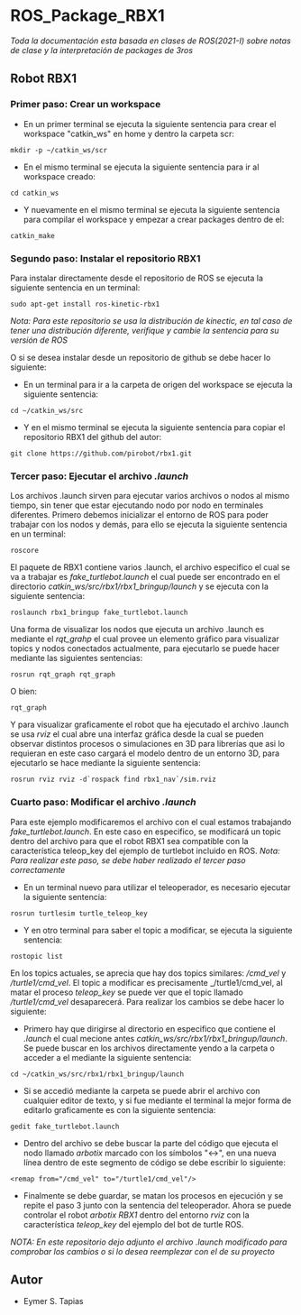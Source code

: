 # ROS_Package_RBX1

_Toda la documentación esta basada en clases de ROS(2021-I) sobre notas de clase y la interpretación de packages de 3ros_

## Robot RBX1 

### Primer paso: Crear un workspace

* En un primer terminal se ejecuta la siguiente sentencia para crear el workspace "catkin_ws" en home y dentro la carpeta scr:
```
mkdir -p ~/catkin_ws/scr
```

* En el mismo terminal se ejecuta la siguiente sentencia para ir al workspace creado: 
```
cd catkin_ws
```

* Y nuevamente en el mismo terminal se ejecuta la siguiente sentencia para compilar el workspace y empezar a crear packages dentro de el: 
```
catkin_make
```

### Segundo paso: Instalar el repositorio RBX1

Para instalar directamente desde el repositorio de ROS se ejecuta la siguiente sentencia en un terminal:
```
sudo apt-get install ros-kinetic-rbx1
```
_Nota: Para este repositorio se usa la distribución de kinectic, en tal caso de tener una distribución diferente, verifique y cambie la sentencia para su versión de ROS_   

O si se desea instalar desde un repositorio de github se debe hacer lo siguiente:

* En un terminal para ir a la carpeta de origen del workspace se ejecuta la siguiente sentencia:
```
cd ~/catkin_ws/src
```

* Y en el mismo terminal se ejecuta la siguiente sentencia para copiar el repositorio RBX1 del github del autor: 
```
git clone https://github.com/pirobot/rbx1.git
```
### Tercer paso: Ejecutar el archivo _.launch_
Los archivos .launch sirven para ejecutar varios archivos o nodos al mismo tiempo, sin tener que estar ejecutando nodo por nodo en terminales diferentes. Primero debemos inicializar el entorno de ROS para poder trabajar con los nodos y demás, para ello se ejecuta la siguiente sentencia en un terminal:
```
roscore
```
El paquete de RBX1 contiene varios .launch, el archivo especifico el cual se va a trabajar es _fake_turtlebot.launch_ el cual puede ser encontrado en el directorio _catkin_ws/src/rbx1/rbx1_bringup/launch_ y se ejecuta con la siguiente sentencia:
```
roslaunch rbx1_bringup fake_turtlebot.launch
```
Una forma de visualizar los nodos que ejecuta un archivo .launch es mediante el _rqt_grahp_ el cual provee un elemento gráfico para visualizar topics y nodos conectados actualmente, para ejecutarlo se puede hacer mediante las siguientes sentencias:
```
rosrun rqt_graph rqt_graph
```
O bien:
```
rqt_graph
```
Y para visualizar graficamente el robot que ha ejecutado el archivo .launch se usa _rviz_ el cual abre una interfaz gráfica desde la cual se pueden observar distintos procesos o simulaciones en 3D para librerías que asi lo requieran en este caso cargará el modelo dentro de un entorno 3D, para ejecutarlo se hace mediante la siguiente sentencia:
```
rosrun rviz rviz -d`rospack find rbx1_nav`/sim.rviz
```
### Cuarto paso: Modificar el archivo _.launch_ 
Para este ejemplo modificaremos el archivo con el cual estamos trabajando _fake_turtlebot.launch_. En este caso en especifico, se modificará un topic dentro del archivo para que el robot RBX1 sea compatible con la característica teleop_key del ejemplo de turtlebot incluido en ROS.
_Nota: Para realizar este paso, se debe haber realizado el tercer paso correctamente_

* En un terminal nuevo para utilizar el teleoperador, es necesario ejecutar la siguiente sentencia:
```
rosrun turtlesim turtle_teleop_key
```
* Y en otro terminal para saber el topic a modificar, se ejecuta la siguiente sentencia:
```
rostopic list
```
En los topics actuales, se aprecia que hay dos topics similares: _/cmd_vel_ y _/turtle1/cmd_vel_. El topic a modificar es precisamente _/turtle1/cmd_vel, al matar el proceso _teleop_key_ se puede ver que el topic llamado _/turtle1/cmd_vel_ desaparecerá. Para realizar los cambios se debe hacer lo siguiente:

* Primero hay que dirigirse al directorio en especifico que contiene el _.launch_ el cual mecione antes _catkin_ws/src/rbx1/rbx1_bringup/launch_. Se puede buscar en los archivos directamente yendo a la carpeta o acceder a el mediante la siguiente sentencia:
```
cd ~/catkin_ws/src/rbx1/rbx1_bringup/launch
```
* Si se accedió mediante la carpeta se puede abrir el archivo con cualquier editor de texto, y si fue mediante el terminal la mejor forma de editarlo graficamente es con la siguiente sentencia:
```
gedit fake_turtlebot.launch
```
* Dentro del archivo se debe buscar la parte del código que ejecuta el nodo llamado _arbotix_ marcado con los símbolos "<->", en una nueva línea dentro de este segmento de código se debe escribir lo siguiente:
```
<remap from="/cmd_vel" to="/turtle1/cmd_vel"/>
```
* Finalmente se debe guardar, se matan los procesos en ejecución y se repite el paso 3 junto con la sentencia del teleoperador. Ahora se puede controlar el robot _arbotix RBX1_ dentro del entorno _rviz_ con la característica _teleop_key_ del ejemplo del bot de turtle ROS. 

_NOTA: En este repositorio dejo adjunto el archivo .launch modificado para comprobar los cambios o si lo desea reemplezar con el de su proyecto_ 


## Autor

* Eymer S. Tapias
